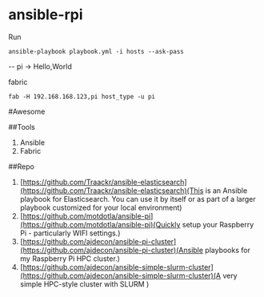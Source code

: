 # ansible-rpi

Run

```
ansible-playbook playbook.yml -i hosts --ask-pass
```

-- pi -> Hello,World

fabric

```
fab -H 192.168.168.123,pi host_type -u pi
```

#Awesome

##Tools

1. Ansible
2. Fabric

##Repo

1. [https://github.com/Traackr/ansible-elasticsearch](https://github.com/Traackr/ansible-elasticsearch)(This is an Ansible playbook for Elasticsearch. You can use it by itself or as part of a larger playbook customized for your local environment)
2. [https://github.com/motdotla/ansible-pi](https://github.com/motdotla/ansible-pi)(Quickly setup your Raspberry Pi - particularly WIFI settings.)
3. [https://github.com/ajdecon/ansible-pi-cluster](https://github.com/ajdecon/ansible-pi-cluster)(Ansible playbooks for my Raspberry Pi HPC cluster.)
4. [https://github.com/ajdecon/ansible-simple-slurm-cluster](https://github.com/ajdecon/ansible-simple-slurm-cluster)(A very simple HPC-style cluster with SLURM
)

